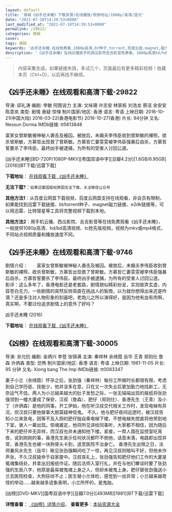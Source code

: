 ```yaml
---
layout: default
title: '悬疑《凶手还未睡》下载资源/在线播放/视频地址/1080p/高清/蓝光'
date: "2021-07-10T14:39:53+0800"
last_modified_at: "2021-07-10T14:39:53+0800"
permalink: /29822/
categories: 悬疑
cover:
tags: 悬疑
keywords: '凶手还未睡,在线免费看,1080p高清,bt种子,torrent,百度云盘,magnet,磁力链,迅雷下载资源'
description: '《凶手还未睡》在线云播放手机西瓜影院吉吉影音免费看，1080p高清bd/hd未删减完整版和tc抢先枪版，mkv/mp4格式，附带bt/torrent种子、magnet/磁力链、百度云盘、网盘资源迅雷下载链接'
---
```


>内容采集生成，如果链接失效，多试几个，页面最后有更多精彩视频！收藏本页（Ctrl+D)，以后再找不麻烦。


## 《凶手还未睡》在线观看和高清下载-29822

导演: 邱礼涛 编剧: 李敏 阿图说力 主演: 文咏珊 许志安 林家栋 刘浩龙 蔡洁 余安安 陈意岚 类型: 剧情 悬疑 惊悚 制片国家/地区: 香港 语言: 粤语 上映日期: 2016-10-21(中国大陆) 2016-03-22(香港电影节) 2016-10-27(香港) 片长: 94分钟 又名: Nessun Dorma IMDb链接: tt5613848

富家女曾斯敏被神秘人袭击及被囚。被放后，未婚夫李伟臣收到曾斯敏的裸照，欲杀曾斯敏，方慕哲出现救了曾斯敏。方慕哲亡妻雯雯被李伟臣强暴后自杀，方慕哲誓要杀了李伟臣。最终凶手被逮捕，为所有的受害人讨回公道。


[凶手还未睡][BD-720P/1080P-MKV][粤国双语中字][豆瓣4.2分][1.6GB/6.95GB][2016][BT下载/迅雷下载]

**下载地址**： [在线观看下载 《凶手还未睡》](https://www.btdx8.com/torrent/nessun_dorma_2016.html) 


**无法下载?**：`如果迅雷因版权原因无法下载，关注微信公众号 `

**其他方法1**：从百度云网盘下载视频，百度云网盘支持在线观看，非会员有限制，如果能找到迅雷下载链接、bt/torrent种子、magnet磁力链接、e2dk链接等，可以用迅雷、比特彗星等工具将完整视频下载到本地。

**其他方法2**：用手机云播、西瓜影院、吉吉影音等在线免费观看《凶手还未睡》，一般提供1080p高清、hd/bd高清视频、tc抢先版视频，视频为mkv或mp4格式，不同站点视频质量和播放速度不同。


## 《凶手还未睡》在线观看和高清下载-9746

剧情介绍：　　富家女曾斯敏被神秘人袭击及被囚。被放后，未婚夫李伟臣收到曾斯敏的裸照，欲杀曾斯敏，方慕哲出现救了曾斯敏。方慕哲亡妻雯雯被李伟臣强暴后自杀，方慕哲誓要杀了李伟臣。最终凶手被逮捕，为所有的受害人讨回公道。 影评：这么多年了，香港电影还是老套路，剧情貌似精彩纷呈，实则故弄玄虚，内容苍白无力，一些剧情的突然反转简直在挑战人的智商，以为就你想得出来还是咋滴？还是多注对人物形象的刻画吧，老炮儿之所以演得好，是因为他有血有肉啊，真实啊，不要过份追求剧情上的意外了好吗？


凶手还未睡 (2016)

**下载地址**： [在线观看下载 《凶手还未睡》](https://www.btbtdy.me/btdy/dy9070.html) 


## 《凶榜》在线观看和高清下载-30005

导演: 余允抗 编剧: 金炳兴 李登 张锦满 主演: 秦祥林 余绮霞 岳华 王青 郑则仕 詹森 许炳森 类型: 恐怖 制片国家/地区: 香港 语言: 粤语 上映日期: 1981-11-05 片长: 95 分钟 又名: Xiong bang The Imp IMDb链接: tt0083347

妻子小兰（余绮霞）怀孕之后，张劲强（秦祥林）每份工所做时长都很有限，考虑到自己学历低、技能少，他并没多在意，只在又一次失业后更加勤力地找新工，无奈运气不佳。两人为小兰越来越大的肚子发愁之际，一张无端端出现的报纸将张劲强领到一幢大厦成了保安，汉叔（詹森）、肥仔（郑则仕）、香港先生（王青）及小丁（许炳森）是他的同事。开工伊始，他在听汉叔交代相关工作时，发现电梯有异况，但汉叔只要他做事大胆莫疑神信鬼。 不久，他与肥仔夜间巡逻时，被汉叔告知小兰来急电，因等不及入厕的肥仔独自乘电梯下楼，不想电梯失控直将他带到地下室，骇人一幕出现。惊魂甫定，他将所见讲给同事听，大家都不相信，因为随后下来的肥仔并无异样，而汉叔也并未通知他下楼。紧接，一帮人围在监控室吃宵夜，说到刚刚的事，香港先生表示任何状况都吓不倒他，话音未落，电路即出现异常，香港先生也被一块狗骨头卡到，送至医院不治身亡。 香港先生出殡之日，法师兼风水先生（岳华）瞅见张劲强瞬间吃了一惊，再见汉叔则暗叫不好，但他未作声张，不久汉叔毙命于自家屋中。汉叔丧礼上，张劲强告知肥仔他们工作的大厦是冤魂集结处，并拿出旧报纸作证。随后法师入室行礼，并在与他们攀谈时要了张劲强的生辰八字，他原是最易被鬼魂上身之人，但却未被鬼上身。肥仔替张劲强送小兰去医院检查，大狗狂吠不止；医生替小兰体检，感觉到一丝异常；小兰越来越奇怪的举动……越来越多迹象表明，小兰所怀的，是鬼胎。


[凶榜][DVD-MKV][国粤双语中字][豆瓣7.0分][493MB][1981][BT下载/迅雷下载]

**详情查看**： [《凶榜》详情介绍](/movie/30005/)， **查看更多**：[本站资源大全](/movie/t/all/)

